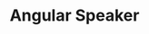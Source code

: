 ---
name: Carmen Popoviciu
title: Angular Speaker
twitter: carmenpopoviciu
github: https://github.com/CarmenPopoviciu
image: /media/people/carmen-popoviciu.jpg
featured: cd-angular
order: 80
---
